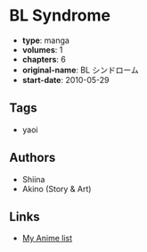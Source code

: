 # BL Syndrome

-   **type**: manga
-   **volumes**: 1
-   **chapters**: 6
-   **original-name**: BL シンドローム
-   **start-date**: 2010-05-29

## Tags

-   yaoi

## Authors

-   Shiina
-   Akino (Story & Art)

## Links

-   [My Anime list](https://myanimelist.net/manga/81655/BL_Syndrome)
